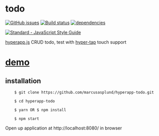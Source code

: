 # todo

[![GitHub issues](https://img.shields.io/github/issues/marcusasplund/hyperapp-todo.svg)](https://github.com/marcusasplund/hyperapp-todo/issues)
[![Build status](https://travis-ci.org/marcusasplund/hyperapp-todo.svg?branch=master)](https://travis-ci.org/marcusasplund/hyperapp-todo)
[![dependencies](https://david-dm.org/marcusasplund/hyperapp-todo.svg)](https://david-dm.org/marcusasplund/hyperapp-todo)

[![Standard - JavaScript Style Guide](https://cdn.rawgit.com/feross/standard/master/badge.svg)](https://github.com/feross/standard)

[hyperapp.js](https://github.com/hyperapp/hyperapp) CRUD todo, test with [hyper-tap](https://github.com/rbiggs/hyper-tap) touch support

# [demo](https://pap.as/hyperapp/todotouch/)

## installation

````
    $ git clone https://github.com/marcusasplund/hyperapp-todo.git

    $ cd hyperapp-todo

    $ yarn OR $ npm install

    $ npm start
````

Open up application at http://localhost:8080/ in browser
